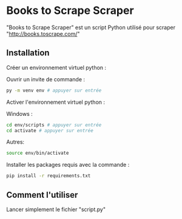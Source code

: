 # Books to Scrape Scraper

"Books to Scrape Scraper" est un script Python utilisé pour scraper "http://books.toscrape.com/"

## Installation
Créer un environnement virtuel python :

Ouvrir un invite de commande :
```bash
py -m venv env # appuyer sur entrée
```
Activer l'environnement virtuel python :

Windows :
```bash
cd env/scripts # appuyer sur entrée
cd activate # appuyer sur entrée
```
Autres:
```bash
source env/bin/activate
```

Installer les packages requis avec la commande :

```bash
pip install -r requirements.txt
```

## Comment l'utiliser

Lancer simplement le fichier "script.py"
